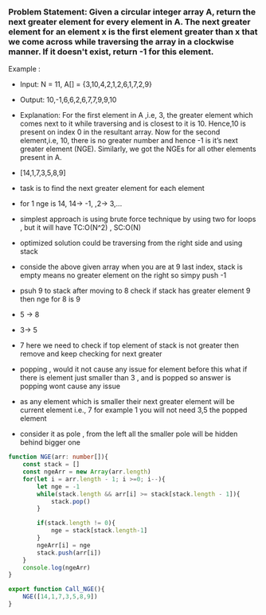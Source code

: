 ### Problem Statement: Given a circular integer array A, return the next greater element for every element in A. The next greater element for an element x is the first element greater than x that we come across while traversing the array in a clockwise manner. If it doesn't exist, return -1 for this element.


Example :
- Input: N = 11, A[] = {3,10,4,2,1,2,6,1,7,2,9}
- Output: 10,-1,6,6,2,6,7,7,9,9,10
- Explanation: For the first element in A ,i.e, 3, the greater element which comes next to it while traversing and is closest to it is 10. Hence,10 is present on index 0 in the resultant array. Now for the second element,i.e, 10, there is no greater number and hence -1 is it’s next greater element (NGE). Similarly, we got the NGEs for all other elements present in A.

- [14,1,7,3,5,8,9]
- task is to find the next greater element for each element 
- for 1 nge is 14, 14-> -1, ,2-> 3,...
- simplest approach is using brute force technique by using two for loops , but it will have TC:O(N^2) , SC:O(N)
- optimized solution could be traversing from the right side and using stack 
- conside the above given array when you are at 9 last index, stack is empty means no greater element on the right so simpy push -1
- psuh 9 to stack after moving to 8 check if stack has greater element 9 then nge for 8 is 9
- 5 -> 8
- 3-> 5
- 7 here we need to check if top element of stack is not greater then remove and keep checking for next greater
- popping , would it not cause any issue for element before this what if there is element just smaller than 3 , and is popped so answer is popping wont cause any issue 
- as any element which is smaller their next greater element will be current element i.e., 7 for example 1 you will not need 3,5 the popped element 
- consider it as pole , from the left all the smaller pole will be hidden behind bigger one

```ts
function NGE(arr: number[]){
    const stack = []
    const ngeArr = new Array(arr.length)
    for(let i = arr.length - 1; i >=0; i--){
        let nge = -1
        while(stack.length && arr[i] >= stack[stack.length - 1]){
            stack.pop()
        }

        if(stack.length != 0){
            nge = stack[stack.length-1]
        }
        ngeArr[i] = nge
        stack.push(arr[i])
    }
    console.log(ngeArr)
}

export function Call_NGE(){
    NGE([14,1,7,3,5,8,9])
}
```
